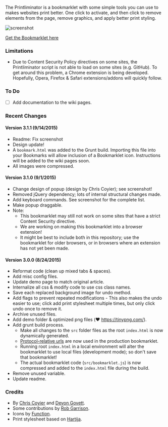 The Printliminator is a bookmarklet with some simple tools you can use to makes websites print better.
One click to activate, and then click to remove elements from the page, remove graphics, and apply better
print styling.

![screenshot](https://cloud.githubusercontent.com/assets/136959/9867743/caff5512-5b36-11e5-92e5-2b2e022be437.png)

[Get the Bookmarklet here](//css-tricks.github.io/The-Printliminator/)

### Limitations

* Due to Content Security Policy directives on some sites, the Printliminator script is not able to load on some sites (e.g. GitHub). To get around this problem, a Chrome extension is being developed. Hopefully, Opera, Firefox &amp; Safari extensions/addons will quickly follow.

### To Do

* [ ] Add documentation to the wiki pages.

### Recent Changes

#### Version 3.1.1 (9/14/2015)

* Readme: Fix screenshot
* Design update!
* A `bookmark.html` was added to the Grunt build. Importing this file into your Bookmarks will allow inclusion of a Bookmarklet icon. Instructions will be added to the wiki pages soon.
* All images were compressed.

#### Version 3.1.0 (9/1/2015)

* Change design of popup (design by Chris Coyier); see screenshot!
* Removed jQuery dependency; lots of internal structural changes made.
* Add keyboard commands. See screenshot for the complete list.
* Make popup draggable.
* Note:
  * This bookmarklet may still not work on some sites that have a strict Content Security directive.
  * We are working on making this bookmarklet into a browser extension!
  * It might be best to include both in this repository; use the bookmarklet for older browsers, or in browsers where an extension has not yet been made.

#### Version 3.0.0 (8/24/2015)

* Reformat code (clean up mixed tabs & spaces).
* Add misc config files.
* Update demo page to match original article.
* Internalize all css & modify code to use css class names.
* Save each replaced background image for undo method.
* Add flags to prevent repeated modifications - This also makes the undo easier to use; click add print stylesheet multiple times, but only click undo once to remove it.
* Archive unused files.
* Add demo folder & optimized png files (:heart: https://tinypng.com/).
* Add grunt build process.
  * Make all changes to the `src` folder files as the root `index.html` is now dynamically generated.
  * [Protocol-relative urls](http://www.paulirish.com/2010/the-protocol-relative-url/) are now used in the production bookmarklet.
  * Running root `index.html` in a local environment will alter the bookmarklet to use local files (development mode); so don't save that bookmarklet!
  * The actual bookmarklet code (`src/bookmarklet.js`) is now compressed and added to the `index.html` file during the build.
* Remove unused variable.
* Update readme.

### Credits

* By [Chris Coyier](http://chriscoyier.net) and [Devon Govett](http://devongovett.wordpress.com/).
* Some contributions by [Rob Garrison](http://wowmotty.blogspot.com/).
* Icons by [Function](http://wefunction.com/2008/07/function-free-icon-set/).
* Print stylesheet based on [Hartija](http://code.google.com/p/hartija/).

